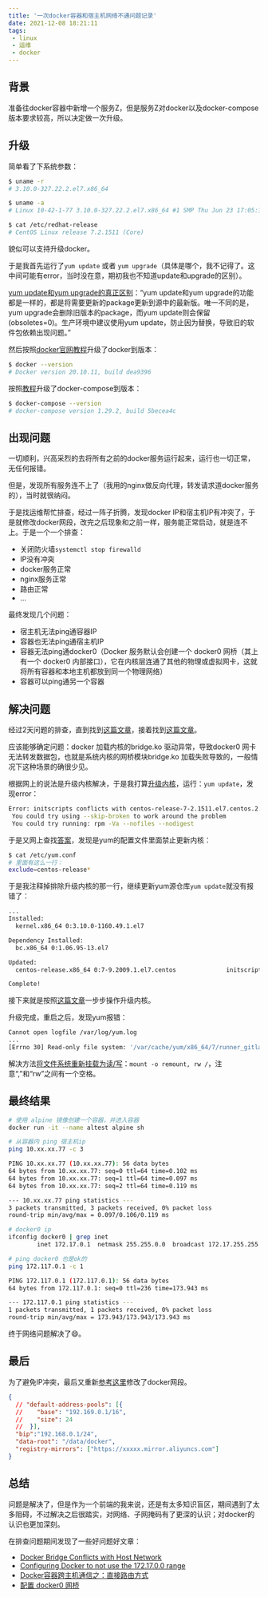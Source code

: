 ```yaml
---
title: '一次docker容器和宿主机网络不通问题记录'
date: 2021-12-08 18:21:11
tags:
 - linux
 - 运维
 - docker
---
```


## 背景

准备往docker容器中新增一个服务Z，但是服务Z对docker以及docker-compose版本要求较高，所以决定做一次升级。

## 升级

简单看了下系统参数：

```sh
$ uname -r
# 3.10.0-327.22.2.el7.x86_64

$ uname -a 
# Linux 10-42-1-77 3.10.0-327.22.2.el7.x86_64 #1 SMP Thu Jun 23 17:05:11 UTC 2016 x86_64 x86_64 x86_64 GNU/Linux

$ cat /etc/redhat-release
# CentOS Linux release 7.2.1511 (Core)
```

貌似可以支持升级docker。

于是我首先运行了`yum update` 或者 `yum upgrade`（具体是哪个，我不记得了。这中间可能有error，当时没在意，期初我也不知道update和upgrade的区别）。

[yum update和yum upgrade的真正区别](https://cloud.tencent.com/developer/article/1604418)：“yum update和yum upgrade的功能都是一样的，都是将需要更新的package更新到源中的最新版。唯一不同的是，yum upgrade会删除旧版本的package，而yum update则会保留(obsoletes=0)。生产环境中建议使用yum update，防止因为替换，导致旧的软件包依赖出现问题。”

然后按照[docker官网教程](https://docs.docker.com/engine/install/centos/)升级了docker到版本：

```sh
$ docker --version
# Docker version 20.10.11, build dea9396
```

按照[教程](https://docs.docker.com/compose/install/#upgrading)升级了docker-compose到版本：

```sh
$ docker-compose --version
# docker-compose version 1.29.2, build 5becea4c
```

## 出现问题

一切顺利，兴高采烈的去将所有之前的docker服务运行起来，运行也一切正常，无任何报错。

但是，发现所有服务连不上了（我用的nginx做反向代理，转发请求道docker服务的），当时就很纳闷。

于是找运维帮忙排查，经过一阵子折腾，发现docker IP和宿主机IP有冲突了，于是就修改docker网段，改完之后现象和之前一样，服务能正常启动，就是连不上。于是一个一个排查：

- 关闭防火墙`systemctl stop firewalld`
- IP没有冲突
- docker服务正常
- nginx服务正常
- 路由正常
- ...

最终发现几个问题：

- 宿主机无法ping通容器IP
- 容器也无法ping通宿主机IP
- 容器无法ping通docker0（Docker 服务默认会创建一个 docker0 网桥（其上有一个 docker0 内部接口），它在内核层连通了其他的物理或虚拟网卡，这就将所有容器和本地主机都放到同一个物理网络）
- 容器可以ping通另一个容器

## 解决问题

经过2天问题的排查，直到找到[这篇文章](https://blog.csdn.net/qq_36059826/article/details/106550332)，接着找到[这篇文章](https://blog.csdn.net/weixin_42288415/article/details/105366176)。

应该能够确定问题：docker 加载内核的bridge.ko 驱动异常，导致docker0 网卡无法转发数据包，也就是系统内核的网桥模块bridge.ko 加载失败导致的，一般情况下这种场景的确很少见。

根据网上的说法是升级内核解决，于是我打算[升级内核](https://www.cnblogs.com/xzkzzz/p/9627658.html)，运行：`yum update`，发现error：

```sh
Error: initscripts conflicts with centos-release-7-2.1511.el7.centos.2.10.x86_64
 You could try using --skip-broken to work around the problem
 You could try running: rpm -Va --nofiles --nodigest
```

于是又网上查找[答案](https://blog.csdn.net/qq_40928073/article/details/84964782)，发现是yum的配置文件里面禁止更新内核：

```sh
$ cat /etc/yum.conf
# 里面有这么一行：
exclude=centos-release*
```

于是我注释掉排除升级内核的那一行，继续更新yum源仓库`yum update`就没有报错了：

```sh
...
Installed:
  kernel.x86_64 0:3.10.0-1160.49.1.el7

Dependency Installed:
  bc.x86_64 0:1.06.95-13.el7

Updated:
  centos-release.x86_64 0:7-9.2009.1.el7.centos              initscripts.x86_64 0:9.49.53-1.el7_9.1

Complete!
```

接下来就是按照[这篇文章](https://www.cnblogs.com/xzkzzz/p/9627658.html)一步步操作升级内核。

升级完成，重启之后，发现yum报错：

```sh
Cannot open logfile /var/log/yum.log
...
[Errno 30] Read-only file system: '/var/cache/yum/x86_64/7/runner_gitlab-runner/repomd.xml.old.tmp'
```

解决方法[将文件系统重新挂载为读/写](https://qastack.cn/ubuntu/175739/how-do-i-remount-a-filesystem-as-read-write)：`mount -o remount, rw /`，注意“,”和“rw”之间有一个空格。

## 最终结果

```sh
# 使用 alpine 镜像创建一个容器，并进入容器
docker run -it --name altest alpine sh

# 从容器内 ping 宿主机ip
ping 10.xx.xx.77 -c 3

PING 10.xx.xx.77 (10.xx.xx.77): 56 data bytes
64 bytes from 10.xx.xx.77: seq=0 ttl=64 time=0.102 ms
64 bytes from 10.xx.xx.77: seq=1 ttl=64 time=0.097 ms
64 bytes from 10.xx.xx.77: seq=2 ttl=64 time=0.119 ms

--- 10.xx.xx.77 ping statistics ---
3 packets transmitted, 3 packets received, 0% packet loss
round-trip min/avg/max = 0.097/0.106/0.119 ms

# docker0 ip
ifconfig docker0 | grep inet
        inet 172.17.0.1  netmask 255.255.0.0  broadcast 172.17.255.255

# ping docker0 也是ok的
ping 172.117.0.1 -c 1

PING 172.117.0.1 (172.117.0.1): 56 data bytes
64 bytes from 172.117.0.1: seq=0 ttl=236 time=173.943 ms

--- 172.117.0.1 ping statistics ---
1 packets transmitted, 1 packets received, 0% packet loss
round-trip min/avg/max = 173.943/173.943/173.943 ms
```

终于网络问题解决了😄。

## 最后

为了避免IP冲突，最后又重新[参考这里](https://cloud.tencent.com/developer/article/1470937)修改了docker网段。

```json
{
  // "default-address-pools": [{
  //    "base": "192.169.0.1/16",
  //    "size": 24
  //  }],
  "bip":"192.168.0.1/24",
  "data-root": "/data/docker",
  "registry-mirrors": ["https://xxxxx.mirror.aliyuncs.com"]
}
```

## 总结

问题是解决了，但是作为一个前端的我来说，还是有太多知识盲区，期间遇到了太多阻碍，不过解决之后很踏实，对网络、子网掩码有了更深的认识；对docker的认识也更加深刻。

在排查问题期间发现了一些好问题好文章：

- [Docker Bridge Conflicts with Host Network](https://stackoverflow.com/questions/50514275/docker-bridge-conflicts-with-host-network/52374482)
- [Configuring Docker to not use the 172.17.0.0 range](https://serverfault.com/questions/916941/configuring-docker-to-not-use-the-172-17-0-0-range/942176)
- [Docker容器跨主机通信之：直接路由方式](https://www.cnblogs.com/xiao987334176/p/10049844.html)
- [配置 docker0 网桥](https://yeasy.gitbook.io/docker_practice/advanced_network/docker0)
